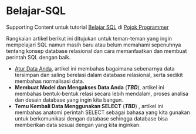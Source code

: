 # Belajar-SQL
Supporting Content untuk tutorial [Belajar SQL](http://pojokprogrammer.net/tags/belajar-sql) di [Pojok Programmer](http://pojokprogrammer.net/content/konsep-database-relasional-dan-bahasa-sql)

Rangkaian artikel berikut ini ditujukan untuk teman-teman yang ingin mempelajari SQL namun masih baru atau belum memahami sepenuhnya tentang konsep database relasional dan cara memanfaatkan dan membuat perintah SQL dengan baik.

- [Atur Data Anda](http://pojokprogrammer.net/content/atur-data-anda), artikel ini membahas bagaimana sebenarnya data tersimpan dan saling berelasi dalam database relasional, serta sedikit membahas normalisasi data.
- **Membuat Model dan Mengakses Data Anda** (***TBD***), artikel ini membahas bentuk-bentuk relasi secara lebih mendalam, proses analisa dan desain database yang ingin kita bangun.
- **Temu Kembali Data Menggunakan SELECT** (***TBD***) , artikel ini membahas anatomi perintah SELECT sebagai bahasa yang kita gunakan untuk berkomunikasi dengan database sehingga database bisa memberikan data sesuai dengan yang kita inginkan.
